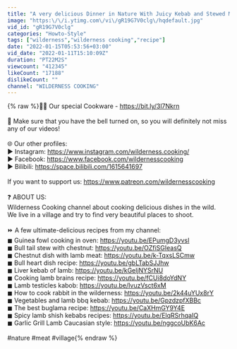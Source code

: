 ```yaml
---
title: "A very delicious Dinner in Nature With Juicy Kebab and Stewed Meat on the Bone 🍖"
image: "https:\/\/i.ytimg.com\/vi\/gR19G7V0clg\/hqdefault.jpg"
vid_id: "gR19G7V0clg"
categories: "Howto-Style"
tags: ["wilderness","wilderness cooking","recipe"]
date: "2022-01-15T05:53:56+03:00"
vid_date: "2022-01-11T15:10:09Z"
duration: "PT22M2S"
viewcount: "412345"
likeCount: "17188"
dislikeCount: ""
channel: "WILDERNESS COOKING"
---
```

{% raw %}👨‍🍳 Our special Cookware - <a rel="nofollow" target="blank" href="https://bit.ly/3l7Nkrn">https://bit.ly/3l7Nkrn</a><br /><br />🔔 Make sure that you have the bell turned on, so you will definitely not miss any of our videos!<br /> <br />🌐  Our other profiles:<br />     ▶  Instagram: <a rel="nofollow" target="blank" href="https://www.instagram.com/wilderness.cooking/">https://www.instagram.com/wilderness.cooking/</a><br />     ▶  Facebook: <a rel="nofollow" target="blank" href="https://www.facebook.com/wildernesscooking">https://www.facebook.com/wildernesscooking</a><br />     ▶  Bilibili: <a rel="nofollow" target="blank" href="https://space.bilibili.com/1615641697">https://space.bilibili.com/1615641697</a><br /><br />If you want to support us: <a rel="nofollow" target="blank" href="https://www.patreon.com/wildernesscooking">https://www.patreon.com/wildernesscooking</a><br /><br />❓ ABOUT US:<br />Wilderness Cooking channel about cooking delicious dishes in the wild.<br />We live in a village and try to find very beautiful places to shoot.<br /><br />⏩ A few ultimate-delicious recipes from my channel:<br />     ◼ Guinea fowl cooking in oven: <a rel="nofollow" target="blank" href="https://youtu.be/EPumgD3yvsI">https://youtu.be/EPumgD3yvsI</a><br />     ◼ Bull tail stew with chestnut: <a rel="nofollow" target="blank" href="https://youtu.be/OZfiSGIeasQ">https://youtu.be/OZfiSGIeasQ</a><br />     ◼ Chestnut dish with lamb meat: <a rel="nofollow" target="blank" href="https://youtu.be/k-TqxsLSCmw">https://youtu.be/k-TqxsLSCmw</a><br />     ◼ Bull heart dish recipe: <a rel="nofollow" target="blank" href="https://youtu.be/gbLTabSJJhw">https://youtu.be/gbLTabSJJhw</a><br />     ◼ Liver kebab of lamb: <a rel="nofollow" target="blank" href="https://youtu.be/kGeljNYSrNU">https://youtu.be/kGeljNYSrNU</a><br />     ◼ Cooking lamb  brains recipe: <a rel="nofollow" target="blank" href="https://youtu.be/fCUi8doYdNY">https://youtu.be/fCUi8doYdNY</a><br />     ◼ Lamb testicles  kabob: <a rel="nofollow" target="blank" href="https://youtu.be/IvuzVsct6xM">https://youtu.be/IvuzVsct6xM</a><br />     ◼ How to cook rabbit in the wilderness: <a rel="nofollow" target="blank" href="https://youtu.be/2k44uYUx8rY">https://youtu.be/2k44uYUx8rY</a><br />     ◼ Vegetables and lamb bbq kebab: <a rel="nofollow" target="blank" href="https://youtu.be/GpzdzpfXBBc">https://youtu.be/GpzdzpfXBBc</a><br />     ◼ The best buglama recipe: <a rel="nofollow" target="blank" href="https://youtu.be/CaXHmGY9Y4E">https://youtu.be/CaXHmGY9Y4E</a><br />     ◼ Spicy lamb shish kebabs recipes: <a rel="nofollow" target="blank" href="https://youtu.be/ElqRSrhqaIQ">https://youtu.be/ElqRSrhqaIQ</a><br />     ◼ Garlic Grill Lamb Caucasian style: <a rel="nofollow" target="blank" href="https://youtu.be/nggcoUbK6Ac">https://youtu.be/nggcoUbK6Ac</a><br /><br />#nature #meat #village{% endraw %}
